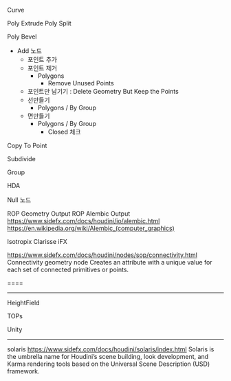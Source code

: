 
Curve


Poly Extrude
Poly Split

Poly Bevel


- Add 노드
  - 포인트 추가
  - 포인트 제거
    - Polygons
      - Remove Unused Points
  - 포인트만 남기기 : Delete Geometry But Keep the Points
  - 선만들기
    - Polygons / By Group
  - 면만들기
    - Polygons / By Group
      - Closed 체크

Copy To Point


Subdivide

Group

HDA

Null 노드

ROP Geometry Output
ROP Alembic Output
https://www.sidefx.com/docs/houdini/io/alembic.html
https://en.wikipedia.org/wiki/Alembic_(computer_graphics)



Isotropix  Clarisse iFX


https://www.sidefx.com/docs/houdini/nodes/sop/connectivity.html
Connectivity geometry node
Creates an attribute with a unique value for each set of connected primitives or points.

====


---

HeightField

TOPs

Unity

----

solaris
https://www.sidefx.com/docs/houdini/solaris/index.html
    Solaris is the umbrella name for Houdini’s scene building, look development, and Karma rendering tools based on the Universal Scene Description (USD) framework.
